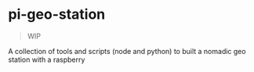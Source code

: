 # pi-geo-station

> WIP

A collection of tools and scripts (node and python) to built a nomadic geo station with a raspberry
